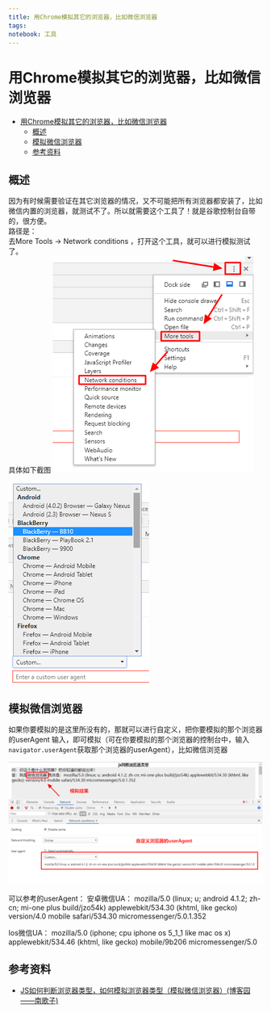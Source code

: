 ```yaml
---
title: 用Chrome模拟其它的浏览器，比如微信浏览器
tags: 
notebook: 工具
---
```

# 用Chrome模拟其它的浏览器，比如微信浏览器
<!-- TOC -->

- [用Chrome模拟其它的浏览器，比如微信浏览器](#用chrome模拟其它的浏览器比如微信浏览器)
  - [概述](#概述)
  - [模拟微信浏览器](#模拟微信浏览器)
  - [参考资料](#参考资料)

<!-- /TOC -->
## 概述
因为有时候需要验证在其它浏览器的情况，又不可能把所有浏览器都安装了，比如微信内置的浏览器，就测试不了。所以就需要这个工具了！就是谷歌控制台自带的，很方便。  
路径是：  
去More Tools -> Network conditions ，打开这个工具，就可以进行模拟测试了。  
具体如下截图
![](https://raw.githubusercontent.com/heihuahe/myGallery/master/noteImage/20191129100153.png)

![](https://raw.githubusercontent.com/heihuahe/myGallery/master/noteImage/20191129100258.png)
## 模拟微信浏览器
如果你要模拟的是这里所没有的，那就可以进行自定义，把你要模拟的那个浏览器的userAgent 输入，即可模拟（可在你要模拟的那个浏览器的控制台中，输入`navigator.userAgent`获取那个浏览器的userAgent），比如微信浏览器   

![](https://raw.githubusercontent.com/heihuahe/myGallery/master/noteImage/20191129101043.png)

可以参考的userAgent：
安卓微信UA： mozilla/5.0 (linux; u; android 4.1.2; zh-cn; mi-one plus build/jzo54k) applewebkit/534.30 (khtml, like gecko) version/4.0 mobile safari/534.30 micromessenger/5.0.1.352  

Ios微信UA：  mozilla/5.0 (iphone; cpu iphone os 5_1_1 like mac os x) applewebkit/534.46 (khtml, like gecko) mobile/9b206 micromessenger/5.0 
## 参考资料
- [JS如何判断浏览器类型，如何模拟浏览器类型（模拟微信浏览器）(博客园——南歌子)](https://www.cnblogs.com/nangezi/p/9342619.html)

